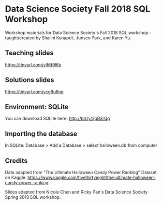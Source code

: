 # Data Science Society Fall 2018 SQL Workshop

Workshop materials for Data Science Society's Fall 2018 SQL workshop - taught/created by Shalini Kunapuli, Junseo Park, and Karen Yu.

## Teaching slides
https://tinyurl.com/y96t9l6b

## Solutions slides
https://tinyurl.com/ycg8u6qp

## Environment: SQLite
You can download SQLite here: http://bit.ly/2gB3rQg

## Importing the database
In SQLite:
Database > Add a Database > select halloween.db from computer

## Credits
Data adapted from "The Ultimate Halloween Candy Power Ranking" Dataset on Kaggle: https://www.kaggle.com/fivethirtyeight/the-ultimate-halloween-candy-power-ranking

Slides adapted from Nicole Chen and Ricky Pan's Data Science Society Spring 2018 SQL workshop.
